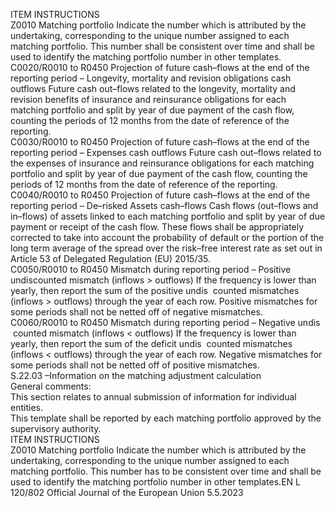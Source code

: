 
ITEM  INSTRUCTIONS  
Z0010  Matching portfolio  Indicate the number which is attributed by the undertaking, corresponding to the 
unique number assigned to each matching portfolio. 
This number shall be consistent over time and shall be used to identify the 
matching portfolio number in other templates.  
C0020/R0010 
to R0450  Projection of future cash–flows 
at the end of the reporting 
period – Longevity, mortality 
and revision obligations cash 
outflows  Future cash out–flows related to the longevity, mortality and revision benefits of 
insurance and reinsurance obligations for each matching portfolio and split by 
year of due payment of the cash flow, counting the periods of 12 months from 
the date of reference of the reporting.  
C0030/R0010 
to R0450  Projection of future cash–flows 
at the end of the reporting 
period – Expenses cash 
outflows  Future cash out–flows related to the expenses of insurance and reinsurance 
obligations for each matching portfolio and split by year of due payment of 
the cash flow, counting the periods of 12 months from the date of reference 
of the reporting.  
C0040/R0010 
to R0450  Projection of future cash–flows 
at the end of the reporting 
period – De–risked Assets 
cash–flows  Cash flows (out–flows and in–flows) of assets linked to each matching portfolio 
and split by year of due payment or receipt of the cash flow. These flows shall be 
appropriately corrected to take into account the probability of default or the 
portion of the long term average of the spread over the risk–free interest rate 
as set out in Article 53 of Delegated Regulation (EU) 2015/35.  
C0050/R0010 
to R0450  Mismatch during reporting 
period – Positive undiscounted 
mismatch (inflows > outflows)  If the frequency is lower than yearly, then report the sum of the positive undis ­
counted mismatches (inflows > outflows) through the year of each row. 
Positive mismatches for some periods shall not be netted off of negative 
mismatches.  
C0060/R0010 
to R0450  Mismatch during reporting 
period – Negative undis ­
counted mismatch (inflows < 
outflows)  If the frequency is lower than yearly, then report the sum of the deficit undis ­
counted mismatches (inflows < outflows) through the year of each row. 
Negative mismatches for some periods shall not be netted off of positive 
mismatches.  
S.22.03 –Information on the matching adjustment calculation  
General comments:  
This section relates to annual submission of information for individual entities.  
This template shall be reported by each matching portfolio approved by the supervisory authority.  
ITEM  INSTRUCTIONS  
Z0010  Matching portfolio  Indicate the number which is attributed by the undertaking, corresponding to the 
unique number assigned to each matching portfolio. 
This number has to be consistent over time and shall be used to identify the 
matching portfolio number in other templates.EN  L 120/802 Official Journal of the European Union 5.5.2023
